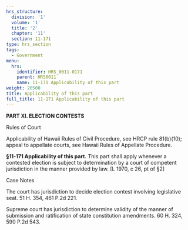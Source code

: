 ```yaml
---
hrs_structure:
  division: '1'
  volume: '1'
  title: '2'
  chapter: '11'
  section: 11-171
type: hrs_section
tags:
  - Government
menu:
  hrs:
    identifier: HRS_0011-0171
    parent: HRS0011
    name: 11-171 Applicability of this part
weight: 20500
title: Applicability of this part
full_title: 11-171 Applicability of this part
---
```

**PART XI. ELECTION CONTESTS**

Rules of Court

Applicability of Hawaii Rules of Civil Procedure, see HRCP rule 81(b)(10); appeal to appellate courts, see Hawaii Rules of Appellate Procedure.

**§11-171 Applicability of this part.** This part shall apply whenever a contested election is subject to determination by a court of competent jurisdiction in the manner provided by law. [L 1970, c 26, pt of §2]

Case Notes

The court has jurisdiction to decide election contest involving legislative seat. 51 H. 354, 461 P.2d 221.

Supreme court has jurisdiction to determine validity of the manner of submission and ratification of state constitution amendments. 60 H. 324, 590 P.2d 543.